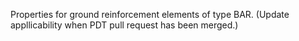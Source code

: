 Properties for ground reinforcement elements of type BAR. (Update appllicability when PDT pull request has been merged.)
